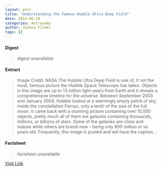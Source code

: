 ```yaml
---
layout: post
title: "Understanding the Famous Hubble Ultra Deep Field"
date: 2014-06-28
categories: Astronomy
author: Joshua Filmer
tags: []
---
```



#### Digest
>digest unavailable

#### Extract
>Image Credit: NASA The Hubble Ultra Deep Field is one of, if not the most, famous picture the Hubble Space Telescope has taken. Objects in this image are up to 13-bililon light-years from Earth and it reveals a comprehensive timeline for the universe. Between September 2003 and January 2004, Hubble looked at a seemingly empty patch of sky, inside the constellation Fornax, only a tenth of the size of the full moon. It came back with a stunning picture containing over 10,000 objects, pretty much all of them are galaxies containing thousands, millions, or billions of stars. Some of the galaxies are close and mature while others are brand-new – being only 600 million or so years old. Frequently, this image is posted and will have the caption...

#### Factsheet
>factsheet unavailable

[Visit Link](http://www.fromquarkstoquasars.com/understanding-the-famous-hubble-ultra-deep-field/)


